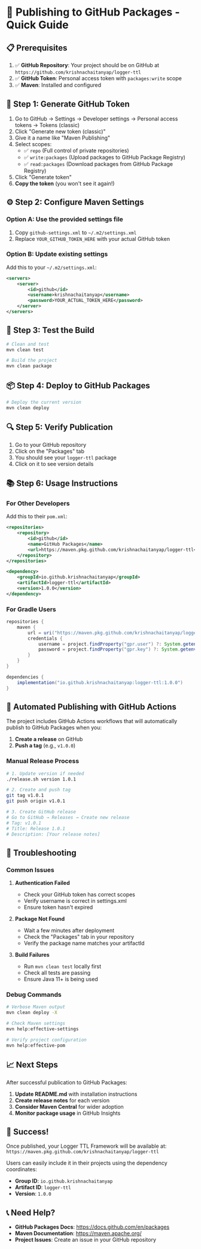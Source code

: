 # 🚀 Publishing to GitHub Packages - Quick Guide

## 📋 Prerequisites

1. ✅ **GitHub Repository**: Your project should be on GitHub at `https://github.com/krishnachaitanyap/logger-ttl`
2. ✅ **GitHub Token**: Personal access token with `packages:write` scope
3. ✅ **Maven**: Installed and configured

## 🔑 Step 1: Generate GitHub Token

1. Go to GitHub → Settings → Developer settings → Personal access tokens → Tokens (classic)
2. Click "Generate new token (classic)"
3. Give it a name like "Maven Publishing"
4. Select scopes:
   - ✅ `repo` (Full control of private repositories)
   - ✅ `write:packages` (Upload packages to GitHub Package Registry)
   - ✅ `read:packages` (Download packages from GitHub Package Registry)
5. Click "Generate token"
6. **Copy the token** (you won't see it again!)

## ⚙️ Step 2: Configure Maven Settings

### Option A: Use the provided settings file
1. Copy `github-settings.xml` to `~/.m2/settings.xml`
2. Replace `YOUR_GITHUB_TOKEN_HERE` with your actual GitHub token

### Option B: Update existing settings
Add this to your `~/.m2/settings.xml`:

```xml
<servers>
    <server>
        <id>github</id>
        <username>krishnachaitanyap</username>
        <password>YOUR_ACTUAL_TOKEN_HERE</password>
    </server>
</servers>
```

## 🧪 Step 3: Test the Build

```bash
# Clean and test
mvn clean test

# Build the project
mvn clean package
```

## 📦 Step 4: Deploy to GitHub Packages

```bash
# Deploy the current version
mvn clean deploy
```

## 🔍 Step 5: Verify Publication

1. Go to your GitHub repository
2. Click on the "Packages" tab
3. You should see your `logger-ttl` package
4. Click on it to see version details

## 📚 Step 6: Usage Instructions

### For Other Developers

Add this to their `pom.xml`:

```xml
<repositories>
    <repository>
        <id>github</id>
        <name>GitHub Packages</name>
        <url>https://maven.pkg.github.com/krishnachaitanyap/logger-ttl</url>
    </repository>
</repositories>

<dependency>
    <groupId>io.github.krishnachaitanyap</groupId>
    <artifactId>logger-ttl</artifactId>
    <version>1.0.0</version>
</dependency>
```

### For Gradle Users

```gradle
repositories {
    maven {
        url = uri("https://maven.pkg.github.com/krishnachaitanyap/logger-ttl")
        credentials {
            username = project.findProperty("gpr.user") ?: System.getenv("USERNAME")
            password = project.findProperty("gpr.key") ?: System.getenv("TOKEN")
        }
    }
}

dependencies {
    implementation("io.github.krishnachaitanyap:logger-ttl:1.0.0")
}
```

## 🚀 Automated Publishing with GitHub Actions

The project includes GitHub Actions workflows that will automatically publish to GitHub Packages when you:

1. **Create a release** on GitHub
2. **Push a tag** (e.g., `v1.0.0`)

### Manual Release Process

```bash
# 1. Update version if needed
./release.sh version 1.0.1

# 2. Create and push tag
git tag v1.0.1
git push origin v1.0.1

# 3. Create GitHub release
# Go to GitHub → Releases → Create new release
# Tag: v1.0.1
# Title: Release 1.0.1
# Description: [Your release notes]
```

## 🔧 Troubleshooting

### Common Issues

1. **Authentication Failed**
   - Check your GitHub token has correct scopes
   - Verify username is correct in settings.xml
   - Ensure token hasn't expired

2. **Package Not Found**
   - Wait a few minutes after deployment
   - Check the "Packages" tab in your repository
   - Verify the package name matches your artifactId

3. **Build Failures**
   - Run `mvn clean test` locally first
   - Check all tests are passing
   - Ensure Java 11+ is being used

### Debug Commands

```bash
# Verbose Maven output
mvn clean deploy -X

# Check Maven settings
mvn help:effective-settings

# Verify project configuration
mvn help:effective-pom
```

## 📈 Next Steps

After successful publication to GitHub Packages:

1. **Update README.md** with installation instructions
2. **Create release notes** for each version
3. **Consider Maven Central** for wider adoption
4. **Monitor package usage** in GitHub Insights

## 🎉 Success!

Once published, your Logger TTL Framework will be available at:
`https://maven.pkg.github.com/krishnachaitanyap/logger-ttl`

Users can easily include it in their projects using the dependency coordinates:
- **Group ID**: `io.github.krishnachaitanyap`
- **Artifact ID**: `logger-ttl`
- **Version**: `1.0.0`

## 📞 Need Help?

- **GitHub Packages Docs**: https://docs.github.com/en/packages
- **Maven Documentation**: https://maven.apache.org/
- **Project Issues**: Create an issue in your GitHub repository
